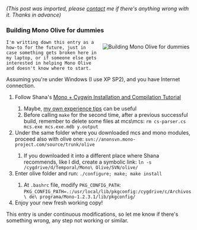 *(This post was imported, please [contact](/#/contact) me if there's anything wrong with it. Thanks in advance)*

<div class="entry-body">
<h3>Building Mono Olive for dummies</h3>
<p>
	<img align="right" alt="Building Mono Olive for dummies" src="http://farm1.static.flickr.com/192/467094160_71051db431_o.png" style="border: 0px; padding: 10px;"/>

	I'm writting down this entry as a how-to for the future, just in case something gets broken here in my laptop, or if someone else gets interested in helping Mono Olive and doesn't know where to start.
</p>
<p>
	Assuming you're under Windows (I use XP SP2), and you have Internet connection.
</p>
<p>
	<ol>
		<li>Follow Shana's <a href="http://shana.iidbbs.com/en/mono_cygwin_tutorial.html">Mono + Cygwin Installation and Compilation Tutorial</a></li>
			<ol>
				<li>Maybe, <a href="/Blog/Archives/2007-April.html#Sunday%2c+April+01%2c+2007">my own experience tips</a> can be useful</li>
				<li>Before calling <code>make</code> for the second time, after a previous successful build, remember to delete some files at mcs\mcs: <code>rm cs-parser.cs mcs.exe mcs.exe.mdb y.output</code></li>
			</ol>
		<li>Under the same folder where you downloaded mcs and mono modules, proceed also with olive one: <code>svn://anonsvn.mono-project.com/source/trunk/olive</code></li>
			<ol>
				<li>If you downloaded it into a different place where Shana recommends, like I did, create a symbolic link: <code>ln -s /cygdrive/d/Temporal/Mono\ Olive/SVN/olive/</code></li>
			</ol>
		<li>Enter olive folder and run: <code>./configure; make; make install</code></li>
			<ol>
				<li>At <code>.bashrc</code> file, modify <code>PKG_CONFIG_PATH</code>: <code>PKG_CONFIG_PATH=.:/usr/local/lib/pkgconfig:/cygdrive/c/Archivos\ de\ programa/Mono-1.2.3.1/lib/pkgconfig/</code></li>
			</ol>
		<li>Enjoy your new fresh working copy!</li>
	</ol>
</p>
<p>
	This entry is under continuous modifications, so let me know if there's something wrong, any step not working or similar.
</p>
</div>
